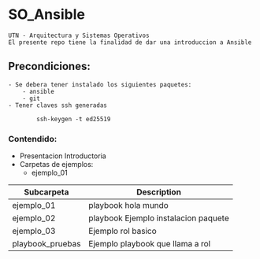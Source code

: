 # SO_Ansible

	UTN - Arquitectura y Sistemas Operativos
	El presente repo tiene la finalidad de dar una introduccion a Ansible

## Precondiciones:
	- Se debera tener instalado los siguientes paquetes:
		- ansible
		- git
	- Tener claves ssh generadas
```
		ssh-keygen -t ed25519
```

### Contendido:
 - Presentacion Introductoria
 - Carpetas de ejemplos:
   - ejemplo_01

| Subcarpeta 			| Description 							|
| ------                | ------ 							|
| ejemplo_01 			| playbook hola mundo 							|
| ejemplo_02 			| playbook Ejemplo instalacion paquete 							|
| ejemplo_03 			| Ejemplo rol basico 							|
| playbook_pruebas 			| Ejemplo playbook que llama a rol 							|
